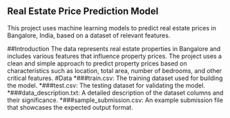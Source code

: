 ## Real Estate Price Prediction Model 
This project uses machine learning models to predict real estate prices in Bangalore, India, based on a dataset of relevant features.

##Introduction
The data represents real estate properties in Bangalore and includes various features that influence property prices. The project uses a clean and simple approach to predict property prices based on characteristics such as location, total area, number of bedrooms, and other critical features.
#Data
*###train.csv: The training dataset used for building the model.
*###test.csv: The testing dataset for validating the model.
*###data_description.txt: A detailed description of the dataset columns and their significance.
*###sample_submission.csv: An example submission file that showcases the expected output format.
